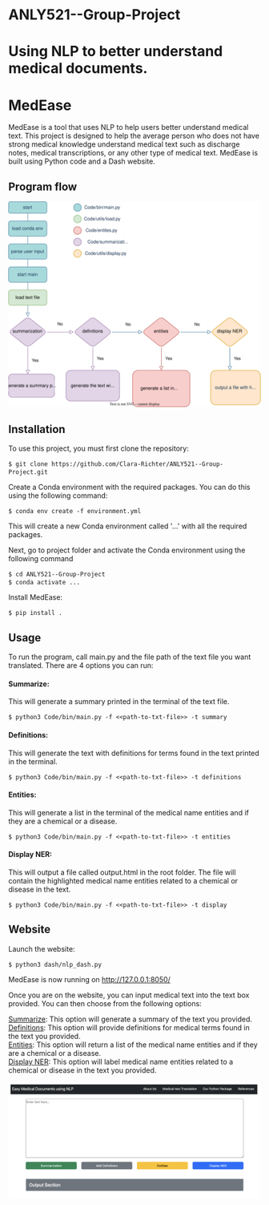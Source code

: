 # ANLY521--Group-Project
Using NLP to better understand medical documents.
=======
# MedEase
MedEase is a tool that uses NLP to help users better understand medical text. This project is designed to help the average person who does not have strong medical knowledge understand medical text such as discharge notes, medical transcriptions, or any other type of medical text. MedEase is built using Python code and a Dash website.

## Program flow

![](flowchart521.svg)

## Installation
To use this project, you must first clone the repository:
```
$ git clone https://github.com/Clara-Richter/ANLY521--Group-Project.git
```

Create a Conda environment with the required packages. You can do this using the following command:
```
$ conda env create -f environment.yml
```

This will create a new Conda environment called '...' with all the required packages.

Next, go to project folder and activate the Conda environment using the following command
```
$ cd ANLY521--Group-Project
$ conda activate ...
```

Install MedEase:
```
$ pip install .
```

## Usage
To run the program, call main.py and the file path of the text file you want translated. There are 4 options you can run:

#### Summarize:
This will generate a summary printed in the terminal of the text file.
```
$ python3 Code/bin/main.py -f <<path-to-txt-file>> -t summary
```

#### Definitions:
This will generate the text with definitions for terms found in the text printed in the terminal.
```
$ python3 Code/bin/main.py -f <<path-to-txt-file>> -t definitions
```

#### Entities:
This will generate a list in the terminal of the medical name entities and if they are a chemical or a disease.
```
$ python3 Code/bin/main.py -f <<path-to-txt-file>> -t entities
```

#### Display NER:
This will output a file called output.html in the root folder. The file will contain the highlighted medical name entities related to a chemical or disease in the text.
```
$ python3 Code/bin/main.py -f <<path-to-txt-file>> -t display
```

## Website
Launch the website:
```
$ python3 dash/nlp_dash.py
```
MedEase is now running on http://127.0.0.1:8050/

Once you are on the website, you can input medical text into the text box provided. You can then choose from the following options:

<ins>Summarize</ins>: This option will generate a summary of the text you provided.   
<ins>Definitions</ins>: This option will provide definitions for medical terms found in the text you provided.  
<ins>Entities</ins>: This option will return a list of the medical name entities and if they are a chemical or a disease.  
<ins>Display NER</ins>: This option will label medical name entities related to a chemical or disease in the text you provided.   

![](./dash/img/website.png)

